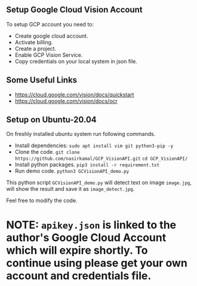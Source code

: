 ## Setup Google Cloud Vision Account
To setup GCP account you need to:
- Create google cloud account.
- Activate billing.
- Create a project.
- Enable GCP Vision Service.
- Copy credentials on your local system in json file.

## Some Useful Links
- https://cloud.google.com/vision/docs/quickstart
- https://cloud.google.com/vision/docs/ocr

## Setup on Ubuntu-20.04
On freshly installed ubuntu system run following commands.

- Install dependencies:
`sudo apt install vim git python3-pip -y`
- Clone the code.
`git clone https://github.com/nasirkamal/GCP_VisionAPI.git`
`cd GCP_VisionAPI/`
- Install python packages.
`pip3 install -r requirement.txt`
- Run demo code.
`python3 GCVisionAPI_demo.py`

This python script `GCVisionAPI_demo.py` will detect text on image `image.jpg`, will show the result and save it as `image_detect.jpg`.

Feel free to modify the code.

# NOTE: `apikey.json` is linked to the author's Google Cloud Account which will expire shortly. To continue using please get your own account and credentials file.
